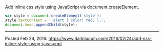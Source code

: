 Add inline css style using JavaScript via document.createElement.

```javascript
var style = document.createElement('style');
style.textContent = '.alert { color: red; };';
document.head.appendChild(style);
```

---

Posted Feb 24, 2016.
https://www.darklaunch.com/2016/02/24/add-css-inline-style-using-javascript